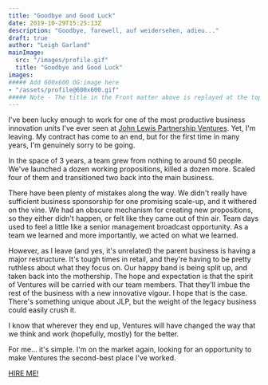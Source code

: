 ```yaml
---
title: "Goodbye and Good Luck"
date: 2019-10-29T15:25:13Z
description: "Goodbye, farewell, auf weidersehen, adieu..."
draft: true
author: "Leigh Garland"
mainImage:
  src: "/images/profile.gif"
  title: "Goodbye and Good Luck"
images:
##### Add 600x600 OG:image here
- "/assets/profile@600x600.gif"
##### Note - The title in the Front matter above is replayed at the top of the rendered article
---
```


I've been lucky enough to work for one of the most productive business innovation units I've ever seen at [John Lewis Partnership Ventures](http://www.jlpventures.co.uk/). Yet, I'm leaving. My contract has come to an end, but for the first time in many years, I'm genuinely sorry to be going.

In the space of 3 years, a team grew from nothing to around 50 people. We've launched a dozen working propositions, killed a dozen more. Scaled four of them and transitioned two back into the main business.

There have been plenty of mistakes along the way. We didn't really have sufficient business sponsorship for one promising scale-up, and it withered on the vine. We had an obscure mechanism for creating new propositions, so they either didn't happen, or felt like they came out of thin air. Team days used to feel a little like a senior management broadcast opportunity. As a team we learned and more importantly, we acted on what we learned.

However, as I leave (and yes, it's unrelated) the parent business is having a major restructure. It's tough times in retail, and they're having to be pretty ruthless about what they focus on. Our happy band is being split up, and taken back into the mothership. The hope and expectation is that the spirit of Ventures will be carried with our team members. That they'll imbue the rest of the business with a new innovative vigour. I hope that is the case. There's something unique about JLP, but the weight of the legacy business could easily crush it.

I know that wherever they end up, Ventures will have changed the way that we think and work (hopefully, mostly) for the better.

For me... it's simple. I'm on the market again, looking for an opportunity to make Ventures the second-best place I've worked.

[HIRE ME!](/about/cv)
